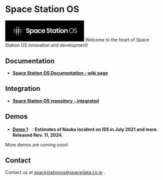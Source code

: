 # Space Station OS
<img src="https://github.com/space-station-os/space-station-os.github.io/raw/main/source/assets/logo/SSOS_LogoMark_TextSide_White_BGBlack.png" alt="Space Station OS Logo" width="50%" />
Welcome to the heart of Space Station OS innovation and development!

## Documentation
- **[Space Station OS Documentation - wiki page](https://github.com/space-station-os/space_station_os/wiki)**

## Integration
- **[Space Station OS repository - integrated](https://github.com/space-station-os/space_station_os)**

## Demos
- **[Demo 1](https://github.com/space-station-os/space_station_os)　: Estimates of Nauka incident on ISS in July 2021 and more. Released Nov. 11, 2024.**

More demos are coming soon!

## Contact
Contact us at spacestationos@spacedata.co.jp .
